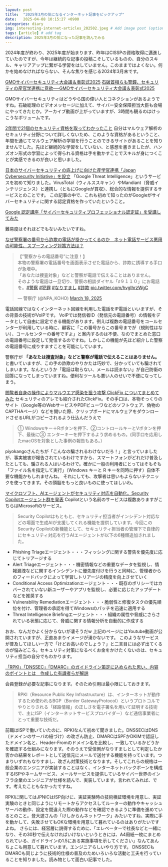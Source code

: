 ```yaml
---
layout: post
title:  "2025年3月の気になるインターネット記事をピックアップ"
date:   2025-04-08 10:15:27 +0900
categories: diary
img: interesting-internet-articles_202502.jpeg # Add image post (optional)
tags: [article] # add tag
description: 2025年3月の気になった記事を読んでみる
---
```


2024年度が終わり、2025年度が始まります、昨年はCISSPの資格取得に邁進していたのですが、今年は継続的な記事の投稿こそしているものの、自分のスキル、キャリアアップに繋がる学習をはしていません。このままではよくない。何かを始めなければならない、そんな焦りを感じる2024年3月末です。

[GMOサイバーセキュリティ大会議＆表彰式2025](https://www.gmo.jp/security/conference/2025/)
[石破首相らも警鐘、セキュリティの産官学連携に意欲──GMOサイバーセキュリティ大会議＆表彰式2025](https://enterprisezine.jp/news/detail/21582)

GMOサイバーセキュリティはどうやら国の偉い人とコネクションがあるようですね。石破総理のビデオメッセージに加えて、サイバー安全保障担当大臣も会場にやってきたとか。アーカイブ動画が上がっていますが、3時間も観るのはけっこうなボリュームです。

[2年間で21個のセキュリティ資格を取ってわかったこと](https://zenn.dev/the_art_of_nerd/articles/31c6958121404f)
自分はマルウェア解析のセキュリティ分野について詳しくないため、このような資格があるということ、年間を通じてマルウェア解析の学習を行うことのできるサイトがあることを知りませんでした。先ほど継続的な学習をしていない、と感想を書きましたが、ハンズオン形式の学習によって得られる資格は手を動かすことでスキルが身につくことが実感できるのが良いと思いました。

[日本のサイバーセキュリティの底上げに向けた産学官連携「Japan Cybersecurity Initiative」を設立](https://blog.google/intl/ja-jp/company-news/technology/cybersecurity-initiative/)
「Google Threat Intelligence」というサービスを初めて知りました。VirusTotal（ウィルススキャン）やMandiant（脅威インテリジェンス）と連携し（ともにGoogleが買収）、総合的な情報を提供するサービスとのことです。
この記事の中で、これも初めて知ったのがGoogleがサイバーセキュリティに関する認定資格を作っていたということ。

[Google 認定講座「サイバーセキュリティプロフェッショナル認定証」を受講してみた](https://ma-vericks.com/blog/cyber-security/)

難易度はそれほどでもないみたいですね。


[なぜ警察署の番号から詐欺の電話が掛かってくるのか　ネット電話サービス悪用の可能性、スプーフィング対策方法は？](https://www.itmedia.co.jp/mobile/articles/2503/19/news203.html)

<blockquote class="twitter-tweet"><p lang="ja" dir="ltr">【”警察からの電話番号”に注意！】<br>本物の警察署の電話番号を画面表示させた電話から、詐欺に誘導する手口が急増中。<br>「あなたは捜査対象」などと警察が電話で伝えることはありません。<br>そのような電話は一旦切り、警察の相談ダイヤル「♯９１１０」にお電話を。<a href="https://twitter.com/hashtag/%E8%AD%A6%E5%AF%9F?src=hash&amp;ref_src=twsrc%5Etfw">#警察</a> <a href="https://twitter.com/hashtag/%E7%8A%AF%E7%BD%AA?src=hash&amp;ref_src=twsrc%5Etfw">#犯罪</a> <a href="https://twitter.com/hashtag/%E3%81%AA%E3%82%8A%E3%81%99%E3%81%BE%E3%81%97?src=hash&amp;ref_src=twsrc%5Etfw">#なりすまし</a> <a href="https://twitter.com/hashtag/%E8%A9%90%E6%AC%BA?src=hash&amp;ref_src=twsrc%5Etfw">#詐欺</a> <a href="https://t.co/hvgIhrzWgC">pic.twitter.com/hvgIhrzWgC</a></p>&mdash; 警察庁 (@NPA_KOHO) <a href="https://twitter.com/NPA_KOHO/status/1901868670470488540?ref_src=twsrc%5Etfw">March 18, 2025</a></blockquote> <script async src="https://platform.twitter.com/widgets.js" charset="utf-8"></script>

電話回線ではなくインターネット回線を利用した電話をIP電話といいますが、その背景の技術がVoIPです。
VoIPでは発信者ID（発信元の電話番号）の情報をデータとして自由に設定できる機能があります。例えば複数の電話番号をコールセンターが利用している時に、顧客に「この番号からこの番号までが（規則性はない）、コールセンターの番号ですよ」と案内するのは不便、なのでまとめた窓口の電話番号に設定して発信するのですね。しかしこの機能が先ほど紹介した警察の電話番号に成りすますことを可能にしています。

警察庁が **「あなたは捜査対象」などと警察が電話で伝えることはありません。** と書いていますが、この手の詐欺のやりかたは巧妙で、分かっていても騙されてしまいます。なんというか「電話は取らない、メールは読まない」が自己防衛の回答になってしまっていますね。便利なツールも悪い人のせいで不便になってしまう。

[閲覧者自身の操作によりマルウエア感染を狙う攻撃 ClickFix についてまとめてみた](https://piyolog.hatenadiary.jp/entry/2025/03/27/022634)
セキュリティのアレでも紹介されたClickFix。その手口は、本物そっくりのサイト（Google等のWebサービスやPDFビューワなどのソフトウェア、偽物のCAPTHAページ）などを開いた際、クリップボードにマルウェアをダウンロードさせるURLがコピーされるよう仕込んだうえで

>① Windowsキー＋Rボタンを押下、②コントロールキーとVボタンを押下、最後に③ エンターキーを押下するよう求めるもの。(同手口を応用したmacOSを対象とした事例の報告もある。）

piyokangoさんたちが「こんなの騙されるわけないだろ！」と言っていましたが、事実被害が報告されているわけですから、スマートフォンがどれだけ普及したとしても、騙される人はいるわけで。確かに一般の利用者にとってはそもそも「ファイル名を指定して実行」（Windows キーと R キーを同時に押す）自体不要な機能かもしれませんね。
それにしても、攻撃者は思いもよらないテクニックを使ってきます。その頭脳をもっと良いものに使ってほしいわ。

[マイクロソフト、AIエージェントがセキュリティ対応を自動化。Security Copilotエージェント群を発表](https://www.publickey1.jp/blog/25/aisecurity_copilot.html)
Copilotという名前のサービスは複数ありますがこちらはMicrosoftのサービス。

> Security Copilotはもともと、セキュリティ担当者がインシデント対応などの場面で生成AIが支援してくれる機能を提供しています。今回このSecurity Copilotの新機能として、セキュリティ担当者の管理下で自律的にセキュリティ対応を行うAIエージェントが以下の6種類追加されました。

- Phishing Triageエージェント・・・フィッシングに関する警告を優先度に応じてトリアージする
- Alert Triageエージェント・・・機密情報などの重要なデータを監視し、情報漏洩などに関するインシデントに優先度付けを行うと同時に、管理者からのフィードバックによって学習しトリアージの精度を向上させていく
- Conditional Access Optimizationエージェント・・・既存のポリシーではカバーされていない新ユーザーやアプリを監視し、必要に応じたアップデートなどを推奨する
- Vulnerability Remediationエージェント・・・脆弱性と修復タスクの優先順位を付け、管理者の承認を得てWindowsのパッチを迅速に適用する
- Threat Intelligence Briefingエージェント・・・組織の属性や脅威にさらされている状態に応じて、脅威に関する情報分析を自動的に作成する

おお、なんだかよく分からないが凄そうだw
上記のページにはYoutube動画が公開されていますが、正直あまりイメージが湧かないです。
このようなサービスが普及してほしい一方で「けどお高いのでしょう？」と二言目には必ず出てくるのが悩みどころ。セキュリティ対策になるべくお金をかけたくないのは、セキュリティ担当の自分でもわかります。

[「RPKI」「DNSSEC」「DMARC」のガイドライン策定に込められた思い、内容のポイントとは　作成した有識者らが解説](https://atmarkit.itmedia.co.jp/ait/articles/2503/27/news002.html)

会員登録が必要な記事になります。そのため引用は最小限にしておきます。

> RPKI（Resource Public Key Infrastructure）は、インターネットが動作するため使われるBGP（Border GatewayProtocol）というプロトコルでやりとりされる「経路情報」の正しさを電子署名を用いて証明する技術で、主にISP（インターネットサービスプロバイダー）など通信事業者にとって重要な技術だ。

前職はISPで働いていたのに、RPKIなんて初めて聞きました。DNSSECはDNS（ドメインのサーバの紐づけ）の改ざん防止、DMARCはSPFかDKIMで認証したドメイン名と、Header-Fromのドメイン名を比較し、一致しているかどうかを確認する仕組みになります。そのうえで受信側がなりすましとして判定したか否かの結果をレポートとして送信元にメールで送付する機能を持っています。つまりいずれもなりすまし、改ざん対策技術となります。そしてこれらの規格は一般企業のエンジニアが実装することはなく、インターネットバックボーンを構成するISPやネームサービス、メールサービスを提供しているサイバー世界のインフラ企業のエンジニアが仕様を読んで、実装しています。言われてみれば、です。考えたこともなかったですね。

RPKIに関してはJPNICはISP向けに、実証実験時の技術検証環境を用意し、実証実験のときと同じようにリモートからアクセスしてルーターの動作やキャッシュサーバの動作、設定を間違えた際の動作などを確認できるように準備を進めているとのこと。登大遊さんの「けしからんネットワーク」みたいですね、実際に手を動かして、失敗させてもOKな環境を用意して暮れているのはありがたいですよね。
さらには、経営層に説得するために、「エレベーターで社長などと一緒になり、その30秒で伝えなければいけないというときには、A4用紙一枚にまとめられている、ガイドラインの1.5にある実施事項を示してください」なんてあんちょこも用意して暮れています。エンジニアらしいやり方です。
DNSSECもDMARCも同じように技術的仕様の普及のためいろいろな活動と工夫を行っていることを知りました。読み物として面白い記事でした。